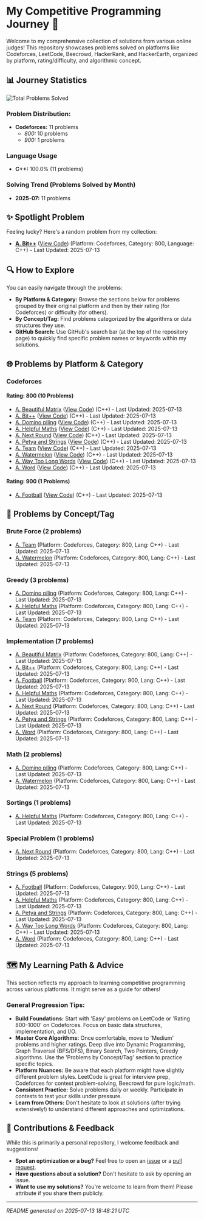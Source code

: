 # My Competitive Programming Journey 🚀
Welcome to my comprehensive collection of solutions from various online judges! This repository showcases problems solved on platforms like Codeforces, LeetCode, Beecrowd, HackerRank, and HackerEarth, organized by platform, rating/difficulty, and algorithmic concept.

## 📊 Journey Statistics
![Total Problems Solved](https://img.shields.io/badge/Total_Problems-11-blue)

### Problem Distribution:
- **Codeforces:** 11 problems
  - *800:* 10 problems
  - *900:* 1 problems

### Language Usage
- **C++:** 100.0% (11 problems)

### Solving Trend (Problems Solved by Month)
- **2025-07:** 11 problems

## ✨ Spotlight Problem
Feeling lucky? Here's a random problem from my collection:
* **[A. Bit++](https://codeforces.com/problemset/problem/282/A)** ([View Code](https://github.com/Angkon-Kar/Competitive-Programming-Journey/blob/main/Codeforces/800/A_Bit++.cpp)) (Platform: Codeforces, Category: 800, Language: C++) - Last Updated: 2025-07-13

## 🔍 How to Explore
You can easily navigate through the problems:
- **By Platform & Category:** Browse the sections below for problems grouped by their original platform and then by their rating (for Codeforces) or difficulty (for others).
- **By Concept/Tag:** Find problems categorized by the algorithms or data structures they use.
- **GitHub Search:** Use GitHub's search bar (at the top of the repository page) to quickly find specific problem names or keywords within my solutions.

## 🌐 Problems by Platform & Category
### Codeforces
#### Rating: 800 (10 Problems)

* [A. Beautiful Matrix](https://codeforces.com/problemset/problem/263/A) ([View Code](https://github.com/Angkon-Kar/Competitive-Programming-Journey/blob/main/Codeforces/800/A_Beautiful_Matrix.cpp)) (C++) - Last Updated: 2025-07-13
* [A. Bit++](https://codeforces.com/problemset/problem/282/A) ([View Code](https://github.com/Angkon-Kar/Competitive-Programming-Journey/blob/main/Codeforces/800/A_Bit++.cpp)) (C++) - Last Updated: 2025-07-13
* [A. Domino piling](https://codeforces.com/problemset/problem/50/A) ([View Code](https://github.com/Angkon-Kar/Competitive-Programming-Journey/blob/main/Codeforces/800/A_Domino_Piling.cpp)) (C++) - Last Updated: 2025-07-13
* [A. Helpful Maths](https://codeforces.com/problemset/problem/339/A) ([View Code](https://github.com/Angkon-Kar/Competitive-Programming-Journey/blob/main/Codeforces/800/A_Helpful_Maths.cpp)) (C++) - Last Updated: 2025-07-13
* [A. Next Round](https://codeforces.com/problemset/problem/158/A) ([View Code](https://github.com/Angkon-Kar/Competitive-Programming-Journey/blob/main/Codeforces/800/A_Next_Round.cpp)) (C++) - Last Updated: 2025-07-13
* [A. Petya and Strings](https://codeforces.com/problemset/problem/112/A) ([View Code](https://github.com/Angkon-Kar/Competitive-Programming-Journey/blob/main/Codeforces/800/A_Petya_and_Strings.cpp)) (C++) - Last Updated: 2025-07-13
* [A. Team](https://codeforces.com/problemset/problem/231/A) ([View Code](https://github.com/Angkon-Kar/Competitive-Programming-Journey/blob/main/Codeforces/800/A_Team.cpp)) (C++) - Last Updated: 2025-07-13
* [A. Watermelon](https://codeforces.com/contest/4/problem/A) ([View Code](https://github.com/Angkon-Kar/Competitive-Programming-Journey/blob/main/Codeforces/800/A_Watermelon.cpp)) (C++) - Last Updated: 2025-07-13
* [A. Way Too Long Words](https://codeforces.com/problemset/problem/71/A) ([View Code](https://github.com/Angkon-Kar/Competitive-Programming-Journey/blob/main/Codeforces/800/A_Way_Too_Long_Words.cpp)) (C++) - Last Updated: 2025-07-13
* [A. Word](https://codeforces.com/problemset/problem/59/A) ([View Code](https://github.com/Angkon-Kar/Competitive-Programming-Journey/blob/main/Codeforces/800/A_Word.cpp)) (C++) - Last Updated: 2025-07-13

#### Rating: 900 (1 Problems)

* [A. Football](https://codeforces.com/problemset/problem/96/A) ([View Code](https://github.com/Angkon-Kar/Competitive-Programming-Journey/blob/main/Codeforces/900/A_Football.cpp)) (C++) - Last Updated: 2025-07-13

## 🧩 Problems by Concept/Tag
### Brute Force (2 problems)

* [A. Team](https://codeforces.com/problemset/problem/231/A) (Platform: Codeforces, Category: 800, Lang: C++) - Last Updated: 2025-07-13
* [A. Watermelon](https://codeforces.com/contest/4/problem/A) (Platform: Codeforces, Category: 800, Lang: C++) - Last Updated: 2025-07-13

### Greedy (3 problems)

* [A. Domino piling](https://codeforces.com/problemset/problem/50/A) (Platform: Codeforces, Category: 800, Lang: C++) - Last Updated: 2025-07-13
* [A. Helpful Maths](https://codeforces.com/problemset/problem/339/A) (Platform: Codeforces, Category: 800, Lang: C++) - Last Updated: 2025-07-13
* [A. Team](https://codeforces.com/problemset/problem/231/A) (Platform: Codeforces, Category: 800, Lang: C++) - Last Updated: 2025-07-13

### Implementation (7 problems)

* [A. Beautiful Matrix](https://codeforces.com/problemset/problem/263/A) (Platform: Codeforces, Category: 800, Lang: C++) - Last Updated: 2025-07-13
* [A. Bit++](https://codeforces.com/problemset/problem/282/A) (Platform: Codeforces, Category: 800, Lang: C++) - Last Updated: 2025-07-13
* [A. Football](https://codeforces.com/problemset/problem/96/A) (Platform: Codeforces, Category: 900, Lang: C++) - Last Updated: 2025-07-13
* [A. Helpful Maths](https://codeforces.com/problemset/problem/339/A) (Platform: Codeforces, Category: 800, Lang: C++) - Last Updated: 2025-07-13
* [A. Next Round](https://codeforces.com/problemset/problem/158/A) (Platform: Codeforces, Category: 800, Lang: C++) - Last Updated: 2025-07-13
* [A. Petya and Strings](https://codeforces.com/problemset/problem/112/A) (Platform: Codeforces, Category: 800, Lang: C++) - Last Updated: 2025-07-13
* [A. Word](https://codeforces.com/problemset/problem/59/A) (Platform: Codeforces, Category: 800, Lang: C++) - Last Updated: 2025-07-13

### Math (2 problems)

* [A. Domino piling](https://codeforces.com/problemset/problem/50/A) (Platform: Codeforces, Category: 800, Lang: C++) - Last Updated: 2025-07-13
* [A. Watermelon](https://codeforces.com/contest/4/problem/A) (Platform: Codeforces, Category: 800, Lang: C++) - Last Updated: 2025-07-13

### Sortings (1 problems)

* [A. Helpful Maths](https://codeforces.com/problemset/problem/339/A) (Platform: Codeforces, Category: 800, Lang: C++) - Last Updated: 2025-07-13

### Special Problem (1 problems)

* [A. Next Round](https://codeforces.com/problemset/problem/158/A) (Platform: Codeforces, Category: 800, Lang: C++) - Last Updated: 2025-07-13

### Strings (5 problems)

* [A. Football](https://codeforces.com/problemset/problem/96/A) (Platform: Codeforces, Category: 900, Lang: C++) - Last Updated: 2025-07-13
* [A. Helpful Maths](https://codeforces.com/problemset/problem/339/A) (Platform: Codeforces, Category: 800, Lang: C++) - Last Updated: 2025-07-13
* [A. Petya and Strings](https://codeforces.com/problemset/problem/112/A) (Platform: Codeforces, Category: 800, Lang: C++) - Last Updated: 2025-07-13
* [A. Way Too Long Words](https://codeforces.com/problemset/problem/71/A) (Platform: Codeforces, Category: 800, Lang: C++) - Last Updated: 2025-07-13
* [A. Word](https://codeforces.com/problemset/problem/59/A) (Platform: Codeforces, Category: 800, Lang: C++) - Last Updated: 2025-07-13

## 🗺️ My Learning Path & Advice
This section reflects my approach to learning competitive programming across various platforms. It might serve as a guide for others!

### General Progression Tips:
- **Build Foundations:** Start with 'Easy' problems on LeetCode or 'Rating 800-1000' on Codeforces. Focus on basic data structures, implementation, and I/O.
- **Master Core Algorithms:** Once comfortable, move to 'Medium' problems and higher ratings. Deep dive into Dynamic Programming, Graph Traversal (BFS/DFS), Binary Search, Two Pointers, Greedy algorithms. Use the 'Problems by Concept/Tag' section to practice specific topics.
- **Platform Nuances:** Be aware that each platform might have slightly different problem styles. LeetCode is great for interview prep, Codeforces for contest problem-solving, Beecrowd for pure logic/math.
- **Consistent Practice:** Solve problems daily or weekly. Participate in contests to test your skills under pressure.
- **Learn from Others:** Don't hesitate to look at solutions (after trying extensively!) to understand different approaches and optimizations.

## 🤝 Contributions & Feedback
While this is primarily a personal repository, I welcome feedback and suggestions!
- **Spot an optimization or a bug?** Feel free to open an [issue](https://github.com/Angkon-Kar/Competitive-Programming-Journey/issues) or a [pull request](https://github.com/Angkon-Kar/Competitive-Programming-Journey/pulls).
- **Have questions about a solution?** Don't hesitate to ask by opening an issue.
- **Want to use my solutions?** You're welcome to learn from them! Please attribute if you share them publicly.

---
*README generated on 2025-07-13 18:48:21 UTC*
